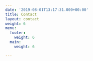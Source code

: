 ```yaml
---
date: '2019-08-01T13:17:31.000+00:00'
title: Contact
layout: contact
weight: 6
menu:
  footer:
    weight: 6
  main:
    weight: 6

---
```


